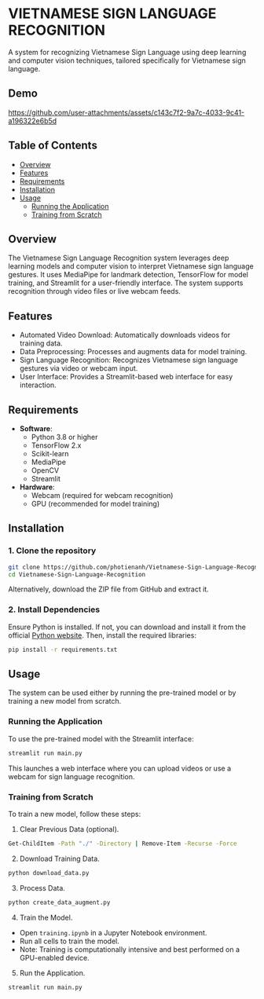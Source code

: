 # VIETNAMESE SIGN LANGUAGE RECOGNITION
A system for recognizing Vietnamese Sign Language using deep learning and computer vision techniques, tailored specifically for Vietnamese sign language.
## Demo
https://github.com/user-attachments/assets/c143c7f2-9a7c-4033-9c41-a196322e6b5d
## Table of Contents
- [Overview](#overview)
- [Features](#features)
- [Requirements](#requirements)
- [Installation](#installation)
- [Usage](#usage)
  - [Running the Application](#running-the-application)
  - [Training from Scratch](#training-from-scratch)
## Overview
The Vietnamese Sign Language Recognition system leverages deep learning models and computer vision to interpret Vietnamese sign language gestures. It uses MediaPipe for landmark detection, TensorFlow for model training, and Streamlit for a user-friendly interface. The system supports recognition through video files or live webcam feeds.
## Features
- Automated Video Download: Automatically downloads videos for training data.
- Data Preprocessing: Processes and augments data for model training.
- Sign Language Recognition: Recognizes Vietnamese sign language gestures via video or webcam input.
- User Interface: Provides a Streamlit-based web interface for easy interaction.
## Requirements
- **Software**:
    - Python 3.8 or higher
    - TensorFlow 2.x
    - Scikit-learn
    - MediaPipe
    - OpenCV
    - Streamlit
- **Hardware**:
    - Webcam (required for webcam recognition)
    - GPU (recommended for model training)
## Installation
### 1. Clone the repository
```bash
git clone https://github.com/photienanh/Vietnamese-Sign-Language-Recognition
cd Vietnamese-Sign-Language-Recognition
```
Alternatively, download the ZIP file from GitHub and extract it.
### 2. Install Dependencies
Ensure Python is installed. If not, you can download and install it from the official [Python website](https://www.python.org/downloads/). Then, install the required libraries:
```bash
pip install -r requirements.txt
```
## Usage
The system can be used either by running the pre-trained model or by training a new model from scratch.
### Running the Application
To use the pre-trained model with the Streamlit interface:
```bash
streamlit run main.py
```
This launches a web interface where you can upload videos or use a webcam for sign language recognition.
### Training from Scratch
To train a new model, follow these steps:
1. Clear Previous Data (optional).
```bash
Get-ChildItem -Path "./" -Directory | Remove-Item -Recurse -Force
```
2. Download Training Data.
```bash
python download_data.py
```

3. Process Data.
```bash
python create_data_augment.py
```

4. Train the Model.
- Open ```training.ipynb``` in a Jupyter Notebook environment.
- Run all cells to train the model.
- Note: Training is computationally intensive and best performed on a GPU-enabled device.
5. Run the Application.
```bash
streamlit run main.py
```
